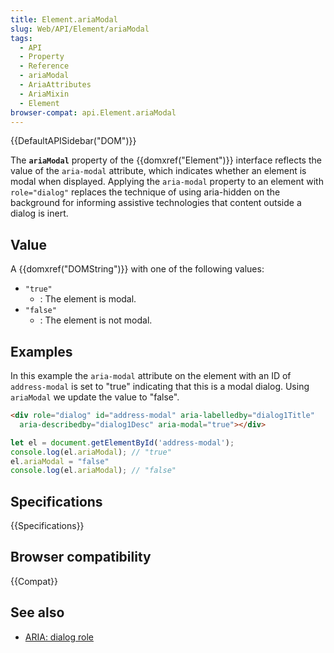 ```yaml
---
title: Element.ariaModal
slug: Web/API/Element/ariaModal
tags:
  - API
  - Property
  - Reference
  - ariaModal
  - AriaAttributes
  - AriaMixin
  - Element
browser-compat: api.Element.ariaModal
---
```

{{DefaultAPISidebar("DOM")}}

The **`ariaModal`** property of the {{domxref("Element")}} interface reflects the value of the `aria-modal` attribute, which indicates whether an element is modal when displayed. Applying the `aria-modal` property to an element with `role="dialog"` replaces the technique of using aria-hidden on the background for informing assistive technologies that content outside a dialog is inert.

## Value

A {{domxref("DOMString")}} with one of the following values:

- `"true"`
  - : The element is modal.
- `"false"`
  - : The element is not modal.

## Examples

In this example the `aria-modal` attribute on the element with an ID of `address-modal` is set to "true" indicating that this is a modal dialog. Using `ariaModal` we update the value to "false".

```html
<div role="dialog" id="address-modal" aria-labelledby="dialog1Title"
  aria-describedby="dialog1Desc" aria-modal="true"></div>
```

```js
let el = document.getElementById('address-modal');
console.log(el.ariaModal); // "true"
el.ariaModal = "false"
console.log(el.ariaModal); // "false"
```

## Specifications

{{Specifications}}

## Browser compatibility

{{Compat}}

## See also

- [ARIA: dialog role](/en-US/docs/Web/Accessibility/ARIA/Roles/dialog_role)
